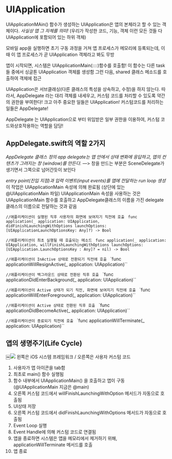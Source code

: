 
# UIApplication
UIApplicationMAin() 함수가 생성하는 UIApplication은 앱의 본체라고 할 수 있는 객체이다. 
_사실상 앱 그 자체를 의미!_ 
(우리가 작성한 코드, 기능, 객체 이런 모든 것들 다 UIApplication에 포함되어 있는 하위 객체)

모바일 app을 실행하면 초기 구동 과정을 거쳐 앱 프로세스가 메모리에 등록되는데, 
이 때 이 앱 프로세스가 곧 UIApplication 객체라고 봐도 무방

앱이 시작되면, 시스템은 UIApplicationMain(::::)함수를 호출함! 
이 함수는 다른 task들 중에서 싱글톤 UIApplication 객체를 생성함 그런 다음, shared 클래스 메소드를 호출하여 객체에 접근

UIApplication은 서브클래싱(다른 클래스의 특성을 상속하고, 수정)을 하지 않는다. 따라서, AppDelegate 라는 대리 객체를 내세우고, 커스텀 코드를 처리할 수 있도록 약간의 권한을 부여한다! 크고 아주 중요한 일들은 UIApplication! 커스텀코드를 처리하는 일들은 AppDelegate!

AppDelegate 는 UIApplication으로 부터 위임받은 일부 권한을 이용하여, 커스텀 코드와상호작용하는 역할을 담당!



## AppDelegate.swift의 역할 2가지

*AppDelegate 클래스 정의 app delegate는 앱 안에서 상태 변화에 응답하고, 앱의 컨텐츠가 그려지는 창 (window)를 만든다.* 
—> 창을 만드는 부분은 SceneDelegate가 생기면서 그쪽으로 넘어간듯이 보인다

*entry point(진입 지점)과 입력 이벤트(input events)를 앱에 전달하는 run loop 생성* 
이 작업은 UIApplicationMain 속성에 의해 완료됨 
(상단에 있는 @UIApplicationMain 파일) 
UIApplicationMain 속성을 사용하는 것은 UIApplicationMain 함수를 호출하고 AppDelegate클래스의 이름을 가진 delegate클래스의 이름으로 전달하는 것과 같음

`//애플리케이션이 실행된 직후 사용자의 화면에 보여지기 직전에 호출 `
`func application(_ application: UIApplication, didFinishLaunchingWithOptions launchOptions: [UIApplicationLaunchOptionsKey: Any]?) -> Bool`

`//애플리케이션이 최초 실행될 때 호출되는 메소드 `
`func application(_ application: UIApplication, willFinishLaunchingWithOptions launchOptions: [UIApplication.LaunchOptionsKey : Any]? = nil) -> Bool `

`//애플리케이션이 InActive 상태로 전환되기 직전에 호출 `
`func applicationWillResignActive(_ application: UIApplication)``

`//애플리케이션이 백그라운드 상태로 전환된 직후 호출 `
`func applicationDidEnterBackground(_ application: UIApplication)``

`//애플리케이션이 Active 상태가 되기 직전, 화면에 보여지기 직전에 호출 `
`func applicationWillEnterForeground(_ application: UIApplication)``

`//애플리케이션이 Active 상태로 전환된 직후 호출 `
`func applicationDidBecomeActive(_ application: UIApplication)``

`//애플리케이션이 종료되기 직전에 호출 `
`func applicationWillTerminate(_ application: UIApplication)``



## 앱의 생명주기(Life Cycle)

￼![](UIApplication_AppDelegate/8oeoizs.png)
왼쪽은 iOS 시스템 프레임워크  / 오른쪽은 사용자 커스텀 코드


1. 사용자가 앱 아이콘을 tab함
2. 최초로 main() 함수 실행됨
3. 함수 내부에서 UIApplicationMain() 을 호출하고 앱이 구동 
(@UIApplicationMain 지금은 @main)
4. 오른쪽 커스텀 코드에서 
willFinishLaunchingWithOption 메서드가 자동으로 호출됨 
5. UI상태 저장
6. 오른쪽 커스텀 코드에서
didFinishLaunchingWithOptions 메서드가 자동으로 호출됨 
7. Event Loop 실행
8. Event Handle에 의해 커스텀 코드로 연결됨 
9. 앱을 종료하면 시스템은 앱을 메모리에서 제거하기 위해,
applicationWillTerminate 메서드를 호출
10. 앱 종료 